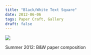 ```yaml
---
title: "Black/White Text Square"
date: 2012-06-06
tags: Paper Craft, Gallery
draft: false
---
```


[![](http://claudiadadamo.files.wordpress.com/2012/06/dsc_0294.jpg?w=300)](http://claudiadadamo.files.wordpress.com/2012/06/dsc_0294.jpg)

Summer 2012: B&W paper composition
